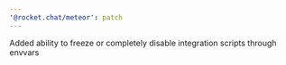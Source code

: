 ```yaml
---
'@rocket.chat/meteor': patch
---
```


Added ability to freeze or completely disable integration scripts through envvars
